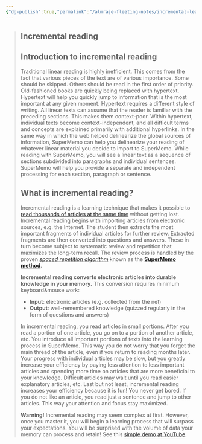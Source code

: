 ```yaml
---
{"dg-publish":true,"permalink":"/almraje-fleeting-notes/incremental-learning-super-memo-help/"}
---
```



> ## Incremental reading
> 
> ## Introduction to incremental reading
> 
> Traditional linear reading is highly inefficient. This comes from the fact that various pieces of the text are of various importance. Some should be skipped. Others should be read in the first order of priority. Old-fashioned books are quickly being replaced with hypertext. Hypertext will help you quickly jump to information that is the most important at any given moment. Hypertext requires a different style of writing. All linear texts can assume that the reader is familiar with the preceding sections. This makes them context-poor. Within hypertext, individual texts become context-independent, and all difficult terms and concepts are explained primarily with additional hyperlinks. In the same way in which the web helped delinearize the global sources of information, SuperMemo can help you delinearize your reading of whatever linear material you decide to import to SuperMemo. While reading with SuperMemo, you will see a linear text as a sequence of sections subdivided into paragraphs and individual sentences. SuperMemo will help you provide a separate and independent processing for each section, paragraph or sentence.
> 
> ## What is incremental reading?
> 
> Incremental reading is a learning technique that makes it possible to [read thousands of articles at the same time](https://help.supermemo.org/wiki/Incremental_learning#Can_you_really_read_thousands_of_articles_at_the_same_time? "Incremental learning") without getting lost. Incremental reading begins with importing articles from electronic sources, e.g. the Internet. The student then extracts the most important fragments of individual articles for further review. Extracted fragments are then converted into questions and answers. These in turn become subject to systematic review and repetition that maximizes the long-term recall. The review process is handled by the proven *[spaced repetition algorithm](http://super-memory.com/english/ol/background.htm)* known as the [**SuperMemo method**](https://help.supermemo.org/wiki/SuperMemo "SuperMemo").
> 
> **Incremental reading converts electronic articles into durable knowledge in your memory.** This conversion requires minimum keyboard&mouse work:
> 
> -   **Input**: electronic articles (e.g. collected from the net)
> -   **Output**: well-remembered knowledge (quizzed regularly in the form of questions and answers)
> 
> In incremental reading, you read articles in small portions. After you read a portion of one article, you go on to a portion of another article, etc. You introduce all important portions of texts into the learning process in SuperMemo. This way you do not worry that you forget the main thread of the article, even if you return to reading months later. Your progress with individual articles may be slow, but you greatly increase your efficiency by paying less attention to less important articles and spending more time on articles that are more beneficial to your knowledge. Difficult articles may wait until you read easier explanatory articles, etc. Last but not least, incremental reading increases your efficiency because it is fun! You never get bored. If you do not like an article, you read just a sentence and jump to other articles. This way your attention and focus stay maximized.
> 
> **Warning!** Incremental reading may seem complex at first. However, once you master it, you will begin a learning process that will surpass your expectations. You will be surprised with the volume of data your memory can process and retain! See this [simple demo at YouTube](https://www.youtube.com/watch?v=DoQoeK53bP8).
